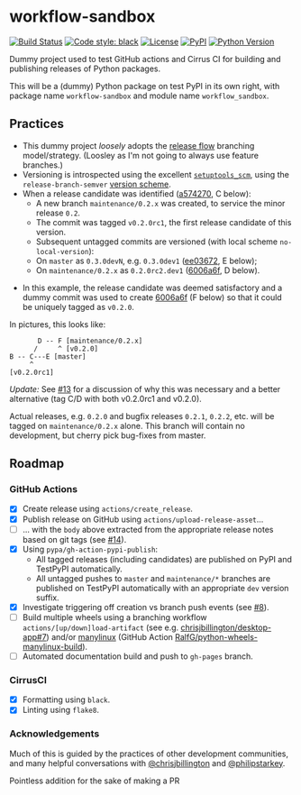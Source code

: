 # workflow-sandbox

[![Build Status](https://api.cirrus-ci.com/github/rpanderson/workflow-sandbox.svg)](https://cirrus-ci.com/rpanderson/workflow-sandbox)
[![Code style: black](https://img.shields.io/badge/code%20style-black-000000.svg)](https://github.com/python/black)
[![License](https://img.shields.io/pypi/l/workflow-sandbox.svg)](https://github.com/rpanderson/workflow-sandbox/raw/master/LICENSE)
[![PyPI](https://img.shields.io/pypi/v/workflow-sandbox.svg)](https://pypi.org/project/workflow-sandbox)
[![Python Version](https://img.shields.io/pypi/pyversions/workflow-sandbox.svg)](https://python.org)

Dummy project used to test GitHub actions and Cirrus CI for building and publishing releases of Python packages.

This will be a (dummy) Python package on test PyPI in its own right, with package name `workflow-sandbox` and module name `workflow_sandbox`.

## Practices

- This dummy project *loosely* adopts the [release flow](https://releaseflow.org) branching model/strategy. (Loosley as I'm not going to always use feature branches.)
- Versioning is introspected using the excellent [`setuptools_scm`](https://github.com/pypa/setuptools_scm), using the `release-branch-semver` [version scheme](https://github.com/pypa/setuptools_scm#version-number-construction).
- When a release candidate was identified ([a574270](https://github.com/rpanderson/workflow-sandbox/commit/a5742702fcf6530da3080ad1d4a3eabb4fd78013), C below):
  * A new branch `maintenance/0.2.x` was created, to service the minor release `0.2`.
  * The commit was tagged `v0.2.0rc1`, the first release candidate of this version.
  * Subsequent untagged commits are versioned (with local scheme `no-local-version`): 
  * On `master` as `0.3.0devN`, e.g. `0.3.0dev1` ([ee03672](https://github.com/rpanderson/workflow-sandbox/commit/ee03672fa0cdf96f4e400586a1629d0e3908a48e), E below);
  * On `maintenance/0.2.x` as `0.2.0rc2.dev1` ([6006a6f](https://github.com/rpanderson/workflow-sandbox/commit/6006a6f5ca5922d9b4f352c2a37f23008eb4d597), D below).
* In this example, the release candidate was deemed satisfactory and a dummy commit was used to create [6006a6f](https://github.com/rpanderson/workflow-sandbox/commit/6006a6f5ca5922d9b4f352c2a37f23008eb4d597) (F below) so that it could be uniquely tagged as `v0.2.0`.

In pictures, this looks like:
```
       D -- F [maintenance/0.2.x]
      /     ^ [v0.2.0]
B -- C---E [master]
     ^
[v0.2.0rc1]
```

*Update:* See [#13](https://github.com/rpanderson/workflow-sandbox/issues/13) for a discussion of why this was necessary and a better alternative (tag C/D with both v0.2.0rc1 and v0.2.0).

Actual releases, e.g. `0.2.0` and bugfix releases `0.2.1`, `0.2.2`, etc. will be tagged on `maintenance/0.2.x` alone. This branch will contain no development, but cherry pick bug-fixes from master.

## Roadmap

### GitHub Actions

- [x] Create release using `actions/create_release`.
- [x] Publish release on GitHub using `actions/upload-release-asset`...
- [ ] ... with the `body` above extracted from the appropriate release notes based on git tags (see [#14](https://github.com/rpanderson/workflow-sandbox/issues/14)).
- [x] Using `pypa/gh-action-pypi-publish`:
  - All tagged releases (including candidates) are published on PyPI and TestPyPI automatically.
  - All untagged pushes to `master` and `maintenance/*` branches are published on TestPyPI automatically with an appropriate `dev` version suffix.
- [x] Investigate triggering off creation vs branch push events (see [#8](https://github.com/rpanderson/workflow-sandbox/issues/8)).
- [ ] Build multiple wheels using a branching workflow `actions/[up/down]load-artifact` (see e.g. [chrisjbillington/desktop-app#7](https://github.com/chrisjbillington/desktop-app/issues/7])) and/or [manylinux](https://github.com/pypa/manylinux) (GitHub Action [RalfG/python-wheels-manylinux-build](https://github.com/RalfG/python-wheels-manylinux-build)).
- [ ] Automated documentation build and push to `gh-pages` branch.

### CirrusCI

- [x] Formatting using `black`.
- [x] Linting using `flake8`.

### Acknowledgements

Much of this is guided by the practices of other development communities, and many helpful conversations with [@chrisjbillington](https://github.com/chrisjbillington) and [@philipstarkey](https://github.com/philipstarkey).

Pointless addition for the sake of making a PR
